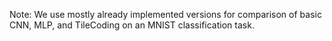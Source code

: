 Note: We use mostly already implemented versions for comparison of basic CNN, MLP, and TileCoding on an MNIST classification task.


